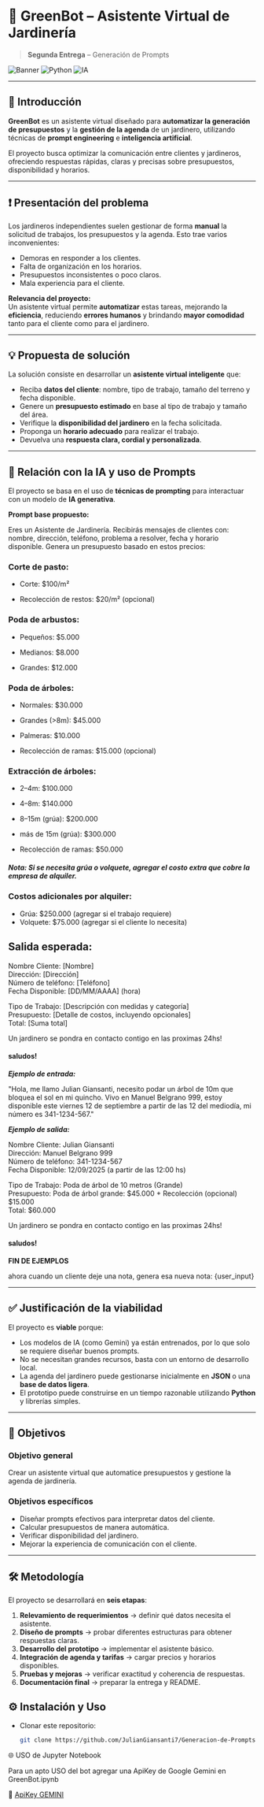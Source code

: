 # 🌿 GreenBot – Asistente Virtual de Jardinería  
> **Segunda Entrega** – Generación de Prompts  

![Banner](https://img.shields.io/badge/Estado-En%20Desarrollo-yellow)
![Python](https://img.shields.io/badge/Python-3.10-blue)
![IA](https://img.shields.io/badge/IA-Prompt%20Engineering-green)

---

## 📝 Introducción  

**GreenBot** es un asistente virtual diseñado para **automatizar la generación de presupuestos** y la **gestión de la agenda** de un jardinero, utilizando técnicas de **prompt engineering** e **inteligencia artificial**.  

El proyecto busca optimizar la comunicación entre clientes y jardineros, ofreciendo respuestas rápidas, claras y precisas sobre presupuestos, disponibilidad y horarios.

---

## ❗ Presentación del problema  

Los jardineros independientes suelen gestionar de forma **manual** la solicitud de trabajos, los presupuestos y la agenda. Esto trae varios inconvenientes:  

- Demoras en responder a los clientes.  
- Falta de organización en los horarios.  
- Presupuestos inconsistentes o poco claros.  
- Mala experiencia para el cliente.  

**Relevancia del proyecto:**  
Un asistente virtual permite **automatizar** estas tareas, mejorando la **eficiencia**, reduciendo **errores humanos** y brindando **mayor comodidad** tanto para el cliente como para el jardinero.  

---

## 💡 Propuesta de solución  

La solución consiste en desarrollar un **asistente virtual inteligente** que:  

- Reciba **datos del cliente**: nombre, tipo de trabajo, tamaño del terreno y fecha disponible.  
- Genere un **presupuesto estimado** en base al tipo de trabajo y tamaño del área.  
- Verifique la **disponibilidad del jardinero** en la fecha solicitada.  
- Proponga un **horario adecuado** para realizar el trabajo.  
- Devuelva una **respuesta clara, cordial y personalizada**.  

---

## 🤖 Relación con la IA y uso de Prompts  

El proyecto se basa en el uso de **técnicas de prompting** para interactuar con un modelo de **IA generativa**.  

**Prompt base propuesto:** 

Eres un Asistente de Jardinería. Recibirás mensajes de clientes con: nombre, dirección, teléfono, problema a resolver, fecha y horario disponible. Genera un presupuesto basado en estos precios:

### Corte de pasto:

- Corte: $100/m²

- Recolección de restos: $20/m² (opcional)

### Poda de arbustos:

- Pequeños: $5.000

- Medianos: $8.000

- Grandes: $12.000

### Poda de árboles:

- Normales: $30.000

- Grandes (>8m): $45.000

- Palmeras: $10.000

- Recolección de ramas: $15.000 (opcional)

### Extracción de árboles:

- 2–4m: $100.000

- 4–8m: $140.000

- 8–15m (grúa): $200.000

- más de 15m (grúa): $300.000

- Recolección de ramas: $50.000

##### Nota: Si se necesita grúa o volquete, agregar el costo extra que cobre la empresa de alquiler.

### Costos adicionales por alquiler:
- Grúa: $250.000 (agregar si el trabajo requiere)
- Volquete: $75.000 (agregar si el cliente lo necesita)

## Salida esperada:

Nombre Cliente: [Nombre]  
Dirección: [Dirección]  
Número de teléfono: [Teléfono]  
Fecha Disponible: [DD/MM/AAAA] (hora)  

Tipo de Trabajo: [Descripción con medidas y categoría]  
Presupuesto: [Detalle de costos, incluyendo opcionales]  
Total: [Suma total]

Un jardinero se pondra en contacto contigo en las proximas 24hs! 

#### saludos!


***Ejemplo de entrada:*** 

"Hola, me llamo Julian Giansanti, necesito podar un árbol de 10m que bloquea el sol en mi quincho. Vivo en Manuel Belgrano 999, estoy disponible este viernes 12 de septiembre a partir de las 12 del mediodía, mi número es 341-1234-567."

***Ejemplo de salida:***

Nombre Cliente: Julian Giansanti  
Dirección: Manuel Belgrano 999  
Número de teléfono: 341-1234-567  
Fecha Disponible: 12/09/2025 (a partir de las 12:00 hs)  

Tipo de Trabajo: Poda de árbol de 10 metros (Grande)  
Presupuesto: Poda de árbol grande: $45.000 + Recolección (opcional) $15.000  
Total: $60.000

Un jardinero se pondra en contacto contigo en las proximas 24hs! 

#### saludos!

**FIN DE EJEMPLOS**

ahora cuando un cliente deje una nota, genera esa nueva nota: 
{user_input}

---


## ✅ Justificación de la viabilidad  

El proyecto es **viable** porque:  

- Los modelos de IA (como Gemini) ya están entrenados, por lo que solo se requiere diseñar buenos prompts.  
- No se necesitan grandes recursos, basta con un entorno de desarrollo local.  
- La agenda del jardinero puede gestionarse inicialmente en **JSON** o una **base de datos ligera**.  
- El prototipo puede construirse en un tiempo razonable utilizando **Python** y librerías simples.  

---

## 🎯 Objetivos  

### **Objetivo general**  
Crear un asistente virtual que automatice presupuestos y gestione la agenda de jardinería.  

### **Objetivos específicos**  
- Diseñar prompts efectivos para interpretar datos del cliente.  
- Calcular presupuestos de manera automática.  
- Verificar disponibilidad del jardinero.  
- Mejorar la experiencia de comunicación con el cliente.  

---

## 🛠️ Metodología

El proyecto se desarrollará en **seis etapas**:  

1. **Relevamiento de requerimientos** → definir qué datos necesita el asistente.  
2. **Diseño de prompts** → probar diferentes estructuras para obtener respuestas claras.  
3. **Desarrollo del prototipo** → implementar el asistente básico.  
4. **Integración de agenda y tarifas** → cargar precios y horarios disponibles.  
5. **Pruebas y mejoras** → verificar exactitud y coherencia de respuestas.  
6. **Documentación final** → preparar la entrega y README.  


## ⚙️ Instalación  y Uso

- Clonar este repositorio:  

   ```bash
   git clone https://github.com/JulianGiansanti7/Generacion-de-Prompts-Entrega2.git


🌐 USO de Jupyter Notebook

Para un apto USO del bot agregar una ApiKey de Google Gemini en GreenBot.ipynb

🔗 [ApiKey GEMINI](https://aistudio.google.com/apikey)
